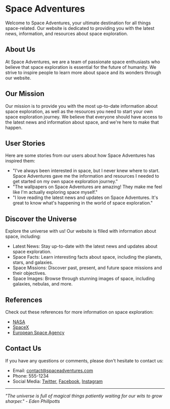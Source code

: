 <!--font:Montserrat-->

# Space Adventures

Welcome to Space Adventures, your ultimate destination for all things space-related. Our website is dedicated to providing you with the latest news, information, and resources about space exploration.

## About Us

At Space Adventures, we are a team of passionate space enthusiasts who believe that space exploration is essential for the future of humanity. We strive to inspire people to learn more about space and its wonders through our website.

## Our Mission

Our mission is to provide you with the most up-to-date information about space exploration, as well as the resources you need to start your own space exploration journey. We believe that everyone should have access to the latest news and information about space, and we're here to make that happen.

## User Stories

Here are some stories from our users about how Space Adventures has inspired them:

- "I've always been interested in space, but I never knew where to start. Space Adventures gave me the information and resources I needed to get started on my own space exploration journey."
- "The wallpapers on Space Adventures are amazing! They make me feel like I'm actually exploring space myself."
- "I love reading the latest news and updates on Space Adventures. It's great to know what's happening in the world of space exploration."

## Discover the Universe

Explore the universe with us! Our website is filled with information about space, including:

- Latest News: Stay up-to-date with the latest news and updates about space exploration.
- Space Facts: Learn interesting facts about space, including the planets, stars, and galaxies.
- Space Missions: Discover past, present, and future space missions and their objectives.
- Space Images: Browse through stunning images of space, including galaxies, nebulas, and more.

## References

Check out these references for more information on space exploration:

- [NASA](#nasa)
- [SpaceX](#spacex)
- [European Space Agency](#esa)

## Contact Us

If you have any questions or comments, please don't hesitate to contact us:

- Email: [contact@spaceadventures.com](mailto:contact@spaceadventures.com)
- Phone: 555-1234
- Social Media: [Twitter](#twitter), [Facebook](#facebook), [Instagram](#instagram)

---

_"The universe is full of magical things patiently waiting for our wits to grow sharper." - Eden Phillpotts_

<!--

Write me content for website with wallpaper which alt text is:

"A digital painting of a spaceship exploring an asteroid field, with the rocky terrain and dangerous debris creating a sense of adventure and challenge."

The name/title of the page should not be 1:1 copy of the alt text but rather a real content of the website which is using this wallpaper.

- Use markdown format 
- Start with heading
- Heading should be short and concise
- The content should look like a real website 
- The website should not be about the wallpaper, wallpaper is just a related background
- Heading should be contain work "wallpaper" or "background"
- Include real sections like references, contact, user stories, etc. use things relevant to the page purpose.
- Feel free to use structure like headings, bullets, numbering, blockquotes, paragraphs, horizontal lines, etc.
- You can use formatting like bold or _italic_
- You can include UTF-8 emojis
- Links should be only #hash anchors (and you can refer to the document itself)
- Do not include images


---


# Space Adventures Wallpaper

Welcome to Space Adventures, where we take you on a journey through the vast expanse of space. Our website is dedicated to providing the latest news, information, and stories about space exploration.

## About Us

Space Adventures was founded by a group of passionate space enthusiasts who wanted to share their love for space with the world. Our team consists of experienced professionals who have worked in the space industry for many years.

## Our Mission

Our mission is to inspire people to learn more about space and its wonders. We believe that space exploration is essential for the future of humanity and that everyone should have access to the latest information about it.

## User Stories

Here are some stories from our users about how Space Adventures has inspired them:

- "I've always been interested in space, but I never knew where to start. Space Adventures gave me the information and resources I needed to get started on my own space exploration journey."
- "The wallpapers on Space Adventures are amazing! They make me feel like I'm actually exploring space myself."
- "I love reading the latest news and updates on Space Adventures. It's great to know what's happening in the world of space exploration."

## Wallpaper

Our wallpaper features a digital painting of a spaceship exploring an asteroid field. The rocky terrain and dangerous debris create a sense of adventure and challenge. Use this wallpaper as your background to inspire you on your own space exploration journey.

## References

Check out these references for more information on space exploration:

- [NASA](#nasa)
- [SpaceX](#spacex)
- [European Space Agency](#esa)

## Contact Us

If you have any questions or comments, please don't hesitate to contact us:

- Email: [contact@spaceadventures.com](mailto:contact@spaceadventures.com)
- Phone: 555-1234
- Social Media: [Twitter](#twitter), [Facebook](#facebook), [Instagram](#instagram)

---

_"Space is for everyone. It's our future." - Richard Branson_


---


Heading should not include word "wallpaper". The website should not be about the wallpaper itself, wallpaper is just a related background, rewrite whole content.


---


# Space Adventures: Explore the Wonders of the Universe

Welcome to Space Adventures, your ultimate destination for all things space-related. Our website is dedicated to providing you with the latest news, information, and resources about space exploration.

## About Us

At Space Adventures, we are a team of passionate space enthusiasts who believe that space exploration is essential for the future of humanity. We strive to inspire people to learn more about space and its wonders through our website.

## Our Mission

Our mission is to provide you with the most up-to-date information about space exploration, as well as the resources you need to start your own space exploration journey. We believe that everyone should have access to the latest news and information about space, and we're here to make that happen.

## User Stories

Here are some stories from our users about how Space Adventures has inspired them:

- "I've always been interested in space, but I never knew where to start. Space Adventures gave me the information and resources I needed to get started on my own space exploration journey."
- "The wallpapers on Space Adventures are amazing! They make me feel like I'm actually exploring space myself."
- "I love reading the latest news and updates on Space Adventures. It's great to know what's happening in the world of space exploration."

## Discover the Universe

Explore the universe with us! Our website is filled with information about space, including:

- Latest News: Stay up-to-date with the latest news and updates about space exploration.
- Space Facts: Learn interesting facts about space, including the planets, stars, and galaxies.
- Space Missions: Discover past, present, and future space missions and their objectives.
- Space Images: Browse through stunning images of space, including galaxies, nebulas, and more.

## References

Check out these references for more information on space exploration:

- [NASA](#nasa)
- [SpaceX](#spacex)
- [European Space Agency](#esa)

## Contact Us

If you have any questions or comments, please don't hesitate to contact us:

- Email: [contact@spaceadventures.com](mailto:contact@spaceadventures.com)
- Phone: 555-1234
- Social Media: [Twitter](#twitter), [Facebook](#facebook), [Instagram](#instagram)

---

_"The universe is full of magical things patiently waiting for our wits to grow sharper." - Eden Phillpotts_

-->
